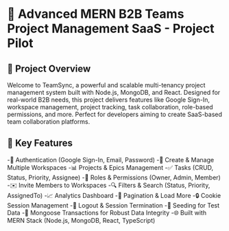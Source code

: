 # 🌟 Advanced MERN B2B Teams Project Management SaaS - Project Pilot 

## 📌 Project Overview
Welcome to TeamSync, a powerful and scalable multi-tenancy project management system built with Node.js, MongoDB, and React. Designed for real-world B2B needs, this project delivers features like Google Sign-In, workspace management, project tracking, task collaboration, role-based permissions, and more. Perfect for developers aiming to create SaaS-based team collaboration platforms.

## 🌟 Key Features
-🔐 Authentication (Google Sign-In, Email, Password)
-🏢 Create & Manage Multiple Workspaces
-📊 Projects & Epics Management
-✅ Tasks (CRUD, Status, Priority, Assignee)
-👥 Roles & Permissions (Owner, Admin, Member)
-✉️ Invite Members to Workspaces
-🔍 Filters & Search (Status, Priority, AssignedTo)
-📈 Analytics Dashboard
-📅 Pagination & Load More
-🔒 Cookie Session Management
-🚪 Logout & Session Termination
-🌱 Seeding for Test Data
-💾 Mongoose Transactions for Robust Data Integrity
-🌐 Built with MERN Stack (Node.js, MongoDB, React, TypeScript)
